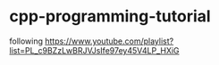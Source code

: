 # cpp-programming-tutorial
following https://www.youtube.com/playlist?list=PL_c9BZzLwBRJVJsIfe97ey45V4LP_HXiG
